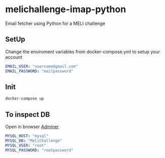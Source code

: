 # melichallenge-imap-python
Email fetcher using Python for a MELI challenge
## SetUp
Change the enviroment variables from docker-compose.yml to setup your account
```yml
EMAIL_USER: "username@gmail.com"
EMAIL_PASSWORD: "mailpassword"
```
## Init
```bash
docker-compose up
```
## To inspect DB
Open in browser [Adminer](http://localhost:8080)
```yml
MYSQL_HOST: "mysql"
MYSQL_DB: "MeliChallenge"
MYSQL_USER: "root"
MYSQL_PASSWORD: "rootpassword"
```
